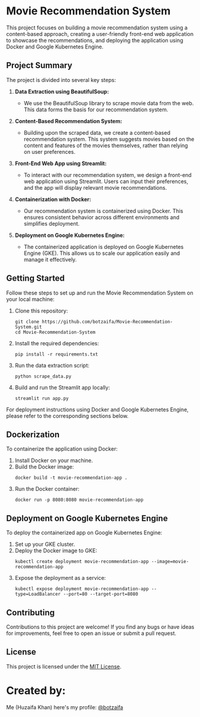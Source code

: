 
# Movie Recommendation System

This project focuses on building a movie recommendation system using a content-based approach, creating a user-friendly front-end web application to showcase the recommendations, and deploying the application using Docker and Google Kubernetes Engine.

## Project Summary

The project is divided into several key steps:

1. **Data Extraction using BeautifulSoup:**
   - We use the BeautifulSoup library to scrape movie data from the web. This data forms the basis for our recommendation system.

2. **Content-Based Recommendation System:**
   - Building upon the scraped data, we create a content-based recommendation system. This system suggests movies based on the content and features of the movies themselves, rather than relying on user preferences.

3. **Front-End Web App using Streamlit:**
   - To interact with our recommendation system, we design a front-end web application using Streamlit. Users can input their preferences, and the app will display relevant movie recommendations.

4. **Containerization with Docker:**
   - Our recommendation system is containerized using Docker. This ensures consistent behavior across different environments and simplifies deployment.

5. **Deployment on Google Kubernetes Engine:**
   - The containerized application is deployed on Google Kubernetes Engine (GKE). This allows us to scale our application easily and manage it effectively.

## Getting Started

Follow these steps to set up and run the Movie Recommendation System on your local machine:

1. Clone this repository:
   ```
   git clone https://github.com/botzaifa/Movie-Recommendation-System.git
   cd Movie-Recommendation-System
   ```

2. Install the required dependencies:
   ```
   pip install -r requirements.txt
   ```

3. Run the data extraction script:
   ```
   python scrape_data.py
   ```

4. Build and run the Streamlit app locally:
   ```
   streamlit run app.py
   ```

For deployment instructions using Docker and Google Kubernetes Engine, please refer to the corresponding sections below.

## Dockerization

To containerize the application using Docker:

1. Install Docker on your machine.
2. Build the Docker image:
   ```
   docker build -t movie-recommendation-app .
   ```
3. Run the Docker container:
   ```
   docker run -p 8080:8080 movie-recommendation-app
   ```

## Deployment on Google Kubernetes Engine

To deploy the containerized app on Google Kubernetes Engine:

1. Set up your GKE cluster.
2. Deploy the Docker image to GKE:
   ```
   kubectl create deployment movie-recommendation-app --image=movie-recommendation-app
   ```
3. Expose the deployment as a service:
   ```
   kubectl expose deployment movie-recommendation-app --type=LoadBalancer --port=80 --target-port=8080
   ```

## Contributing

Contributions to this project are welcome! If you find any bugs or have ideas for improvements, feel free to open an issue or submit a pull request.

## License

This project is licensed under the [MIT License](LICENSE).

# Created by: 
Me (Huzaifa Khan) here's my profile: [@botzaifa](https://github.com/botzaifa)
